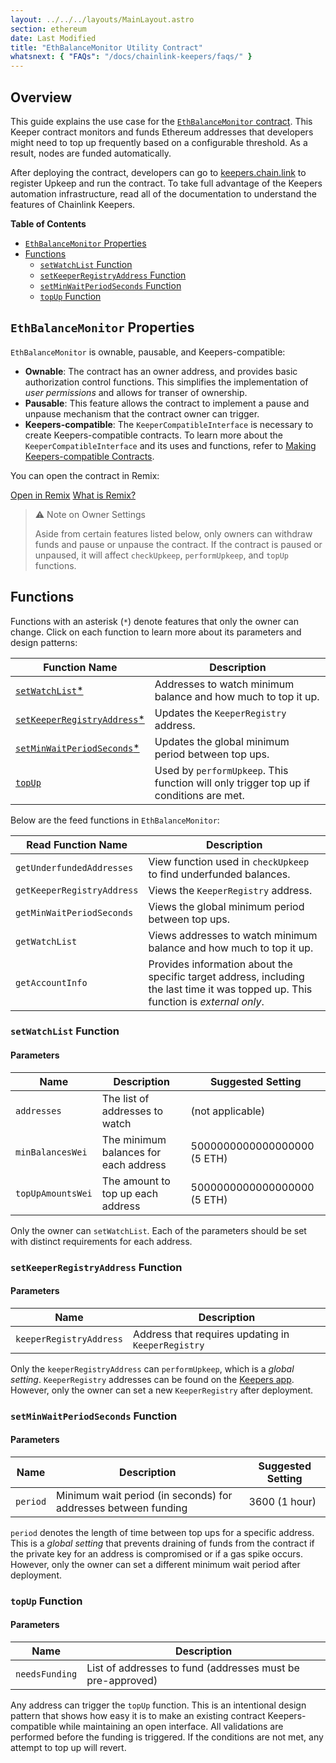 ```yaml
---
layout: ../../../layouts/MainLayout.astro
section: ethereum
date: Last Modified
title: "EthBalanceMonitor Utility Contract"
whatsnext: { "FAQs": "/docs/chainlink-keepers/faqs/" }
---
```


## Overview

This guide explains the use case for the [`EthBalanceMonitor` contract](https://github.com/smartcontractkit/chainlink/blob/develop/contracts/src/v0.8/upkeeps/EthBalanceMonitor.sol). This Keeper contract monitors and funds Ethereum addresses that developers might need to top up frequently based on a configurable threshold. As a result, nodes are funded automatically.

After deploying the contract, developers can go to [keepers.chain.link](https://keepers.chain.link/) to register Upkeep and run the contract. To take full advantage of the Keepers automation infrastructure, read all of the documentation to understand the features of Chainlink Keepers.

**Table of Contents**

- [`EthBalanceMonitor` Properties](#ethbalancemonitor-properties)
- [Functions](#functions)
  - [`setWatchList` Function](#setwatchlist-function)
  - [`setKeeperRegistryAddress` Function](#setkeeperregistryaddress-function)
  - [`setMinWaitPeriodSeconds` Function](#setminwaitperiodseconds-function)
  - [`topUp` Function](#topup-function)

## `EthBalanceMonitor` Properties

`EthBalanceMonitor` is ownable, pausable, and Keepers-compatible:

- **Ownable**: The contract has an owner address, and provides basic authorization control functions. This simplifies the implementation of _user permissions_ and allows for transer of ownership.
- **Pausable**: This feature allows the contract to implement a pause and unpause mechanism that the contract owner can trigger.
- **Keepers-compatible**: The `KeeperCompatibleInterface` is necessary to create Keepers-compatible contracts. To learn more about the `KeeperCompatibleInterface` and its uses and functions, refer to [Making Keepers-compatible Contracts](../compatible-contracts/).

You can open the contract in Remix:

<div class="remix-callout">
    <a href="https://remix.ethereum.org/#url=https://docs.chain.link/samples/Keepers/EthBalanceMonitor.sol" target="_blank" >Open in Remix</a>
    <a href="/docs/conceptual-overview/#what-is-remix" >What is Remix?</a>
</div>

> ⚠️ Note on Owner Settings
>
> Aside from certain features listed below, only owners can withdraw funds and pause or unpause the contract. If the contract is paused or unpaused, it will affect `checkUpkeep`, `performUpkeep`, and `topUp` functions.

## Functions

Functions with an asterisk (`*`) denote features that only the owner can change. Click on each function to learn more about its parameters and design patterns:

| Function Name                                                      | Description                                                                            |
| ------------------------------------------------------------------ | -------------------------------------------------------------------------------------- |
| [`setWatchList`\*](#setwatchlist-function)                         | Addresses to watch minimum balance and how much to top it up.                          |
| [`setKeeperRegistryAddress`\*](#setkeeperregistryaddress-function) | Updates the `KeeperRegistry` address.                                                  |
| [`setMinWaitPeriodSeconds`\*](#setminwaitperiodseconds-function)   | Updates the global minimum period between top ups.                                     |
| [`topUp`](#topup-function)                                         | Used by `performUpkeep`. This function will only trigger top up if conditions are met. |

Below are the feed functions in `EthBalanceMonitor`:

| Read Function Name         | Description                                                                                                                         |
| -------------------------- | ----------------------------------------------------------------------------------------------------------------------------------- |
| `getUnderfundedAddresses`  | View function used in `checkUpkeep` to find underfunded balances.                                                                   |
| `getKeeperRegistryAddress` | Views the `KeeperRegistry` address.                                                                                                 |
| `getMinWaitPeriodSeconds`  | Views the global minimum period between top ups.                                                                                    |
| `getWatchList`             | Views addresses to watch minimum balance and how much to top it up.                                                                 |
| `getAccountInfo`           | Provides information about the specific target address, including the last time it was topped up. This function is _external only_. |

### `setWatchList` Function

#### Parameters

| Name              | Description                           | Suggested Setting           |
| ----------------- | ------------------------------------- | --------------------------- |
| `addresses`       | The list of addresses to watch        | (not applicable)            |
| `minBalancesWei`  | The minimum balances for each address | 5000000000000000000 (5 ETH) |
| `topUpAmountsWei` | The amount to top up each address     | 5000000000000000000 (5 ETH) |

Only the owner can `setWatchList`. Each of the parameters should be set with distinct requirements for each address.

### `setKeeperRegistryAddress` Function

#### Parameters

| Name                    | Description                                        |
| ----------------------- | -------------------------------------------------- |
| `keeperRegistryAddress` | Address that requires updating in `KeeperRegistry` |

Only the `keeperRegistryAddress` can `performUpkeep`, which is a _global setting_. `KeeperRegistry` addresses can be found on the [Keepers app](https://keepers.chain.link/). However, only the owner can set a new `KeeperRegistry` after deployment.

### `setMinWaitPeriodSeconds` Function

#### Parameters

| Name     | Description                                                    | Suggested Setting |
| -------- | -------------------------------------------------------------- | ----------------- |
| `period` | Minimum wait period (in seconds) for addresses between funding | 3600 (1 hour)     |

`period` denotes the length of time between top ups for a specific address. This is a _global setting_ that prevents draining of funds from the contract if the private key for an address is compromised or if a gas spike occurs. However, only the owner can set a different minimum wait period after deployment.

### `topUp` Function

#### Parameters

| Name           | Description                                                |
| -------------- | ---------------------------------------------------------- |
| `needsFunding` | List of addresses to fund (addresses must be pre-approved) |

Any address can trigger the `topUp` function. This is an intentional design pattern that shows how easy it is to make an existing contract Keepers-compatible while maintaining an open interface. All validations are performed before the funding is triggered. If the conditions are not met, any attempt to top up will revert.
